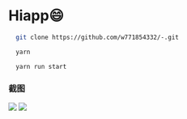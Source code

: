 # Hiapp😄

```bash
  git clone https://github.com/w771854332/-.git
```

```bash
  yarn
```

```bash
  yarn run start
```

### 截图

![](https://github.com/w771854332/-/blob/master/screenshot/QQ20171130-195803.gif?raw=true)
![](https://github.com/w771854332/-/blob/master/screenshot/QQ20171130-195637@2x.gif?raw=true)
